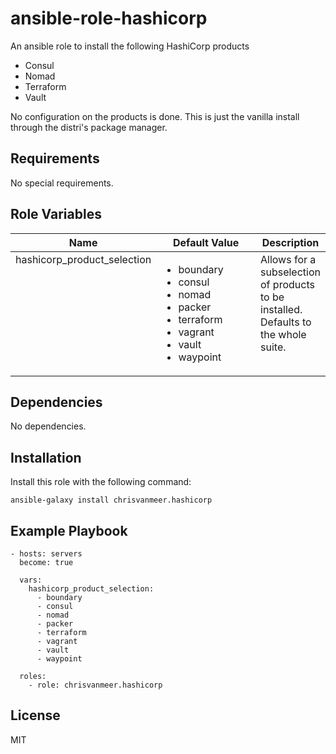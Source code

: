 # ansible-role-hashicorp

An ansible role to install the following HashiCorp products

- Consul
- Nomad
- Terraform
- Vault

No configuration on the products is done. This is just the vanilla install through the distri's package manager.

## Requirements

No special requirements.

## Role Variables

<table>
  <thead>
    <tr>
      <th>Name</th>
      <th width="150px">Default Value</th>
      <th>Description</th>
    </tr>
  </thead>
  <tbody>
    <tr valign="top">
      <td>hashicorp_product_selection</td>
      <td>
        <ul>
          <li>boundary</li>
          <li>consul</li>
          <li>nomad</li>
          <li>packer</li>
          <li>terraform</li>
          <li>vagrant</li>
          <li>vault</li>
          <li>waypoint</li>
        </ul>
      </td>
      <td>Allows for a subselection of products to be installed. Defaults to the whole suite.</td>
    </td>
  </tbody>
</table>

## Dependencies

No dependencies.

## Installation

Install this role with the following command:

```
ansible-galaxy install chrisvanmeer.hashicorp
```

## Example Playbook

```
- hosts: servers
  become: true

  vars:
    hashicorp_product_selection:
      - boundary
      - consul
      - nomad
      - packer
      - terraform
      - vagrant
      - vault
      - waypoint

  roles:
    - role: chrisvanmeer.hashicorp
```

## License

MIT
